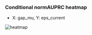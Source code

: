### Conditional normAUPRC heatmap

- X: gap_mu, Y: eps_current

![heatmap](/home/elicer/project_0814_2/results/20250818-133129/holdout/conditional_heatmap_gap_mu_vs_eps_current.png)
